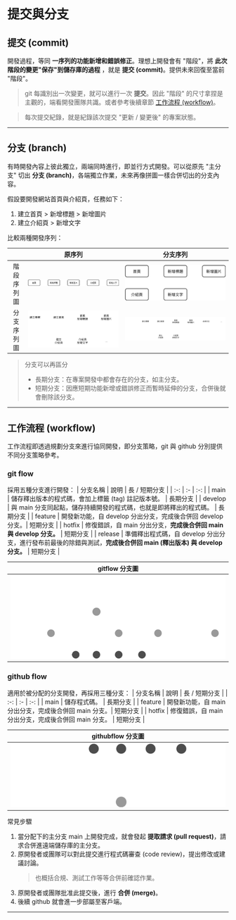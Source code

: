 # 提交與分支
## 提交 (commit)

開發過程，等同 **一序列的功能新增和錯誤修正**。理想上開發會有 "階段"，將 **此次階段的變更"保存"到儲存庫的過程** ，就是 **提交 (commit)**。提供未來回復至當前 "階段"。
> git 每識別出一次變更，就可以進行一次 **提交**。因此 "階段" 的尺寸拿捏是主觀的，端看開發團隊共識。或者參考後續章節 [工作流程 (workflow)](https://github.com/Li732375/git_note/edit/main/note_2.md#%E5%B7%A5%E4%BD%9C%E6%B5%81%E7%A8%8B-workflow)。

> 每次提交紀錄，就是紀錄該次提交 "更新 / 變更後" 的專案狀態。

---

## 分支 (branch)

有時開發內容上彼此獨立，兩端同時進行，即並行方式開發。可以從原先 "主分支" 切出 **分支 (branch)**，各端獨立作業，未來再像拼圖一樣合併切出的分支內容。

假設要開發網站首頁與介紹頁，任務如下：
1. 建立首頁 > 新增標題 > 新增圖片
1. 建立介紹頁 > 新增文字

比較兩種開發序列：

|  | 原序列 | 分支序列 |
| :-: | :-: | :-: |
| 階段序列圖 | ![single-stage_seq](./images/single-stage_seq.png) | ![parallel-stage_seq](./images/parallel-stage_seq.png) |
| 分支序列圖 | ![single_seq](./images/single_seq.png) | ![parallel_seq](./images/parallel_seq.png) |

> 分支可以再區分
> - 長期分支：在專案開發中都會存在的分支，如主分支。
> - 短期分支：因應短期功能新增或錯誤修正而暫時延伸的分支，合併後就會刪除該分支。

---

## 工作流程 (workflow)

工作流程即透過規劃分支來進行協同開發，即分支策略，git 與 github 分別提供不同分支策略參考。

### git flow

採用五種分支進行開發：
| 分支名稱 | 說明 | 長 / 短期分支 |
| :-: | :- | :-: |
| main | 儲存釋出版本的程式碼，會加上標籤 (tag) 註記版本號。 | 長期分支 |
| develop | 與 main 分支同起點，儲存持續開發的程式碼，也就是即將釋出的程式碼。 | 長期分支 |
| feature | 開發新功能，自 develop 分出分支，完成後合併回 develop 分支。| 短期分支 |
| hotfix | 修復錯誤，自 main 分出分支，**完成後合併回 main 與 develop 分支。** | 短期分支 |
| release | 準備釋出程式碼，自 develop 分出分支，進行發布前最後的除錯與測試，**完成後合併回 main (釋出版本) 與 develop 分支。** | 短期分支 |

| gitflow 分支圖 |
| :-: |
| ![gitflow](./images/gitflow.png) |

### github flow

適用於被分配的分支開發，再採用三種分支：
| 分支名稱 | 說明 | 長 / 短期分支 |
| :-: | :- | :-: |
| main | 儲存程式碼。 | 長期分支 |
| feature | 開發新功能，自 main 分出分支，完成後合併回 main 分支。| 短期分支 |
| hotfix | 修復錯誤，自 main 分出分支，完成後合併回 main 分支。 | 短期分支 |

| githubflow 分支圖 |
| :-: |
| ![githubflow](./images/githubflow.png) |


常見步驟

1. 當分配下的主分支 main 上開發完成，就會發起 **提取請求 (pull request)**，請求合併進遠端儲存庫的主分支。
2. 原開發者或團隊可以對此提交進行程式碼審查 (code review)，提出修改或建議討論。
    > 也概括合規、測試工作等等合併前確認作業。
3. 原開發者或團隊批准此提交後，進行 **合併 (merge)**。
4. 後續 github 就會進一步部屬至客戶端。

---
